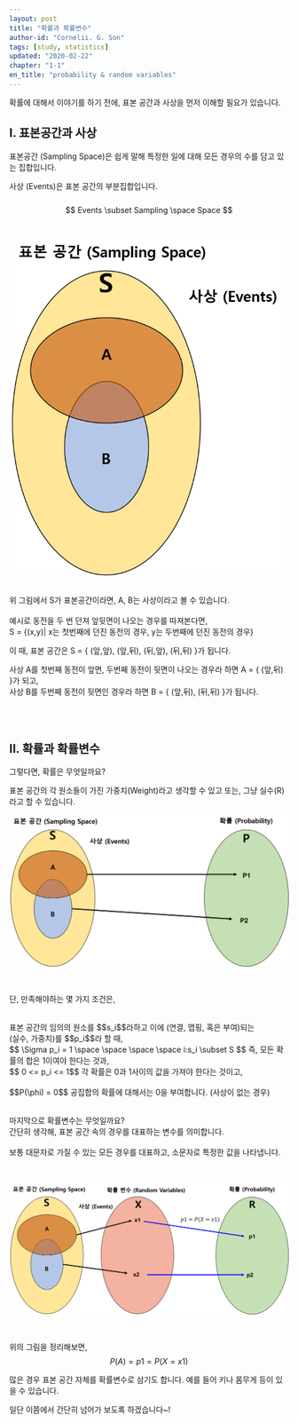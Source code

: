 ```yaml
---
layout: post
title: "확률과 확률변수"
author-id: "Cornelii. G. Son"
tags: [study, statistics]
updated: "2020-02-22"
chapter: "1-1"
en_title: "probability & random variables"
---
```


확률에 대해서 이야기를 하기 전에, 표본 공간과 사상을 먼저 이해할 필요가 있습니다.

## I. 표본공간과 사상

표본공간 (Sampling Space)은 쉽게 말해 특정한 일에 대해 모든 경우의 수를 담고 있는 집합입니다.

사상 (Events)은 표본 공간의 부분집합입니다.  
<br/>
$$
Events \subset Sampling \space Space
$$ 
<br/>
<br/>
<img src="/assets/img/statistics/01/1.png" alt="Sampling Space" width="500"/>

<br/>
위 그림에서 S가 표본공간이라면, A, B는 사상이라고 볼 수 있습니다.
<br/> 
<br/>
예시로 동전을 두 번 던져 앞뒷면이 나오는 경우를 따져본다면,<br/>
S = {(x,y)| x는 첫번째에 던진 동전의 경우, y는 두번째에 던진 동전의 경우}

이 때, 표본 공간은 S = { (앞,앞), (앞,뒤), (뒤,앞), (뒤,뒤) }가 됩니다.

사상 A를 첫번째 동전이 앞면, 두번째 동전이 뒷면이 나오는 경우라 하면 A = { (앞,뒤) }가 되고, <br/>
사상 B를 두번째 동전이 뒷면인 경우라 하면 B = { (앞,뒤), (뒤,뒤) }가 됩니다.

<br/>
<br/>

## II. 확률과 확률변수
그렇다면, 확률은 무엇일까요?

표본 공간의 각 원소들이 가진 가중치(Weight)라고 생각할 수 있고 또는, 그냥 실수(R)라고 할 수 있습니다.

![Probability](/assets/img/statistics/01/2.png)

<br/>

단, 만족해야하는 몇 가지 조건은,

<br/>
표본 공간의 임의의 원소를 $$s_i$$라하고 이에  (연결, 맵핑, 혹은 부여)되는 <br/>
(실수, 가중치)를 $$p_i$$라 할 때,  

<br/>
$$ \Sigma p_i = 1 \space \space \space \space i:s_i \subset S $$  
즉, 모든 확률의 합은 1이여야 한다는 것과, 
<br/>  
$$ 0 <= p_i <= 1$$  
각 확률은 0과 1사이의 값을 가져야 한다는 것이고,
<br/><br/>
$$P(\phi) = 0$$  
공집합의 확률에 대해서는 0을 부여합니다. (사상이 없는 경우)
<br/>

<br/>

마지막으로 확률변수는 무엇일까요?  
간단히 생각해, 표본 공간 속의 경우를 대표하는 변수를 의미합니다. 
<br/> 
<br/>
보통 대문자로 가질 수 있는 모든 경우를 대표하고, 소문자로 특정한 값을 나타냅니다.  
<br/>
<br/>

![Random Variable](/assets/img/statistics/01/3.png)

<br/>

위의 그림을 정리해보면,  
$$ P(A) = p1 = P(X=x1)$$

많은 경우 표본 공간 자체를 확률변수로 삼기도 합니다. 예를 들어 키나 몸무게 등이 있을 수 있습니다.

일단 이쯤에서 간단히 넘어가 보도록 하겠습니다~!
